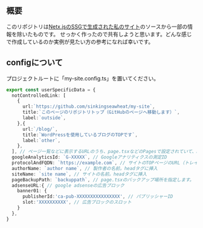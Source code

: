 ## 概要

このリポジトリは[Netx.jsのSSGで生成された私のサイト](https://midori-no-kiga.com/)のソースから一部の情報を除いたものです。
せっかく作ったので共有しようと思います。どんな感じで作成しているのか実例が見たい方の参考になれば幸いです。

## configについて

プロジェクトルートに「my-site.config.ts」を置いてください。

```typescript
export const userSpecificData = {
  notControlledLink: [
    {
      url:`https://github.com/sinkingseawheat/my-site`,
      title:`このページのリポジトリトップ（GitHubのページへ移動します）`,
      label:`outside`,
    },{
      url:`/blog/`,
      title:`WordPressを使用しているブログのTOPです`,
      label:`other`,
    },
  ], // ページ一覧などに表示するURLのうち、page.tsxなどのPagesで設定されていて、Next.jsでは制御していないページへのリンクです。labelを'outside'にすると別タブ遷移になります。
  googleAnalyticsId: `G-XXXXX`, // Googleアナリティクスの測定ID
  protocolAndFQDN: `https://example.com`, // サイトのTOPページのURL（トレイリングスラッシュ無し）
  authorName: `author name`, // 製作者の名前。headタグに挿入
  siteName: `site name`, // サイトの名前。headタグに挿入
  pageBackupPath: `backuppath`, // page.tsxのバックアップ場所を指定します。
  adsenseURL:{ // google adsenseの広告ブロック
    banner01: {
      publisherId:'ca-pub-XXXXXXXXXXXXXXXX', // パブリッシャーID
      slot:'XXXXXXXXXX', // 広告ブロックのスロット
    }
  },
}
```